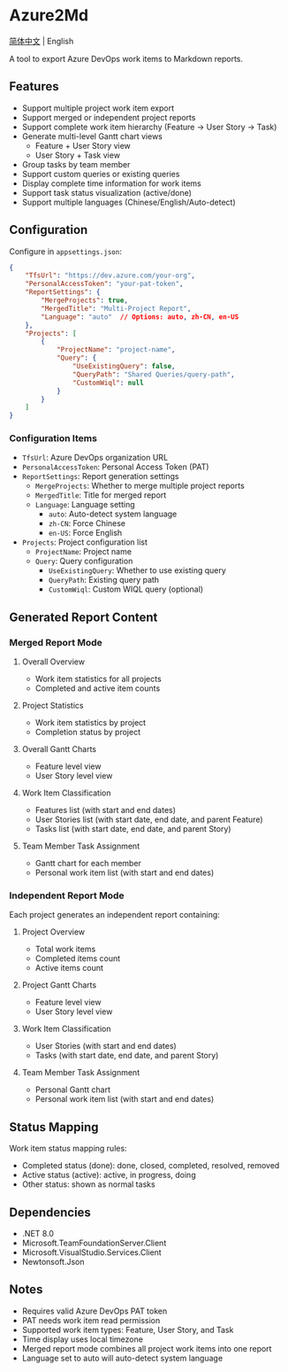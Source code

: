# Azure2Md

[简体中文](README.md) | English

A tool to export Azure DevOps work items to Markdown reports.

## Features

- Support multiple project work item export
- Support merged or independent project reports
- Support complete work item hierarchy (Feature -> User Story -> Task)
- Generate multi-level Gantt chart views
  - Feature + User Story view
  - User Story + Task view
- Group tasks by team member
- Support custom queries or existing queries
- Display complete time information for work items
- Support task status visualization (active/done)
- Support multiple languages (Chinese/English/Auto-detect)

## Configuration

Configure in `appsettings.json`:

```json
{
    "TfsUrl": "https://dev.azure.com/your-org",
    "PersonalAccessToken": "your-pat-token",
    "ReportSettings": {
        "MergeProjects": true,
        "MergedTitle": "Multi-Project Report",
        "Language": "auto"  // Options: auto, zh-CN, en-US
    },
    "Projects": [
        {
            "ProjectName": "project-name",
            "Query": {
                "UseExistingQuery": false,
                "QueryPath": "Shared Queries/query-path",
                "CustomWiql": null
            }
        }
    ]
}
```

### Configuration Items

- `TfsUrl`: Azure DevOps organization URL
- `PersonalAccessToken`: Personal Access Token (PAT)
- `ReportSettings`: Report generation settings
  - `MergeProjects`: Whether to merge multiple project reports
  - `MergedTitle`: Title for merged report
  - `Language`: Language setting
    - `auto`: Auto-detect system language
    - `zh-CN`: Force Chinese
    - `en-US`: Force English
- `Projects`: Project configuration list
  - `ProjectName`: Project name
  - `Query`: Query configuration
    - `UseExistingQuery`: Whether to use existing query
    - `QueryPath`: Existing query path
    - `CustomWiql`: Custom WIQL query (optional)

## Generated Report Content

### Merged Report Mode

1. Overall Overview
   - Work item statistics for all projects
   - Completed and active item counts

2. Project Statistics
   - Work item statistics by project
   - Completion status by project

3. Overall Gantt Charts
   - Feature level view
   - User Story level view

4. Work Item Classification
   - Features list (with start and end dates)
   - User Stories list (with start date, end date, and parent Feature)
   - Tasks list (with start date, end date, and parent Story)

5. Team Member Task Assignment
   - Gantt chart for each member
   - Personal work item list (with start and end dates)

### Independent Report Mode

Each project generates an independent report containing:

1. Project Overview
   - Total work items
   - Completed items count
   - Active items count

2. Project Gantt Charts
   - Feature level view
   - User Story level view

3. Work Item Classification
   - User Stories (with start and end dates)
   - Tasks (with start date, end date, and parent Story)

4. Team Member Task Assignment
   - Personal Gantt chart
   - Personal work item list (with start and end dates)

## Status Mapping

Work item status mapping rules:
- Completed status (done): done, closed, completed, resolved, removed
- Active status (active): active, in progress, doing
- Other status: shown as normal tasks

## Dependencies

- .NET 8.0
- Microsoft.TeamFoundationServer.Client
- Microsoft.VisualStudio.Services.Client
- Newtonsoft.Json

## Notes

- Requires valid Azure DevOps PAT token
- PAT needs work item read permission
- Supported work item types: Feature, User Story, and Task
- Time display uses local timezone
- Merged report mode combines all project work items into one report
- Language set to auto will auto-detect system language